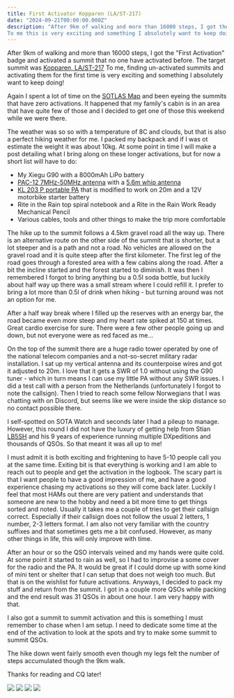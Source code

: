 ```yaml
---
title: First Activator Kopparen (LA/ST-217)
date: "2024-09-21T00:00:00.000Z"
description: "After 9km of walking and more than 16000 steps, I got the \"First Activation\" badge and activated a summit that no one have activated before.
To me this is very exciting and something I absolutely want to keep doing!"
---
```

After 9km of walking and more than 16000 steps, I got the "First Activation" badge and activated a summit that no one have activated before. The target summit was [Kopparen, LA/ST-217](https://sotl.as/summits/LA/ST-217)
To me, finding un-activated summits and activating them for the first time is very exciting and something I absolutely want to keep doing!

Again I spent a lot of time on the [SOTLAS Map](https://sotl.as/map/) and been eyeing the summits that have zero activations. It happened that my family's cabin is in an area that have quite few of those and I decided to get one of those this weekend while we were there. 

The weather was so so with a temperature of 8C and clouds, but that is also a perfect hiking weather for me. I packed my backpack and if I was ot estimate the weight it was about 10kg. At some point in time I will make a post detailing what I bring along on these longer activations, but for now a short list will have to do:

* My Xiegu G90 with a 8000mAh LiPo battery
* [PAC-12 7MHz-50MHz antenna](https://s.click.aliexpress.com/e/_DBHrEoj) with a [5.6m whip antenna](https://s.click.aliexpress.com/e/_DCpD9IF)
* [KL 203 P portable PA](https://www.rmitaly.com/en/product/kl-203-p/) that is modified to work on 20m and a 12V motorbike starter battery
* Rite in the Rain top spiral notebook and a Rite in the Rain Work Ready Mechanical Pencil 
* Various cables, tools and other things to make the trip more comfortable

The hike up to the summit follows a 4.5km gravel road all the way up. There is an alternative route on the other side of the summit that is shorter, but a lot steeper and is a path and not a road. No vehicles are allowed on the gravel road and it is quite steep after the first kilometer. The first leg of the road goes through a forested area with a few cabins along the road. After a bit the incline started and the forest started to diminish. It was then I remembered I forgot to bring anything bu a 0.5l soda bottle, but luckily about half way up there was a small stream where I could refill it. I prefer to bring a lot more than 0.5l of drink when hiking - but turning around was not an option for me.

After a half way break where I filled up the reserves with an energy bar, the road became even more steep and my heart rate spiked at 150 at times. Great cardio exercise for sure. There were a few other people going up and down, but not everyone were as red faced as me...

On the top of the summit there are a huge radio tower operated by one of the national telecom companies and a not-so-secret military radar installation. I sat up my vertical antenna and its counterpoise wires and got it adjusted to 20m. I love that it gets a SWR of 1.0 without using the G90 tuner - which in turn means I can use my little PA without any SWR issues. I did a test call with a person from the Netherlands (unfortunately I forgot to note the callsign). Then I tried to reach some fellow Norwegians that I was chatting with on Discord, but seems like we were inside the skip distance so no contact possible there.

I self-spotted on SOTA Watch and seconds later I had a pileup to manage. However, this round I did not have the luxury of getting help from Stian [LB5SH](https://lb5sh.no/) and his 9 years of experience running multiple DXpeditions and thousands of QSOs. So that meant it was all up to me!

I must admit it is both exciting and frightening to have 5-10 people call you at the same time. Exiting bit is that everything is working and I am able to reach out to people and get the activation in the logbook. The scary part is that I want people to have a good impression of me, and have a good experience chasing my activations so they will come back later. Luckily I feel that most HAMs out there are very patient and understands that someone are new to the hobby and need a bit more time to get things sorted and noted. Usually it takes me a couple of tries to get their callsign correct. Especially if their callsign does not follow the usual 2 letters, 1 number, 2-3 letters format. I am also not very familiar with the country suffixes and that sometimes gets me a bit confused. However, as many other things in life, this will only improve with time.

After an hour or so the QSO intervals veined and my hands were quite cold. At some point it started to rain as well, so I had to improvise a some cover for the radio and the PA. It would be great if I could dome up with some kind of mini tent or shelter that I can setup that does not weigh too much. But that is on the wishlist for future activations. Anyways, I decided to pack my stuff and return from the summit. I got in a couple more QSOs while packing and the end result was 31 QSOs in about one hour. I am very happy with that. 

I also got a summit to summit activation and this is something I must remember to chase when I am setup. I need to dedicate some time at the end of the activation to look at the spots and try to make some summit to summit QSOs.

The hike down went fairly smooth even though my legs felt the number of steps accumulated though the 9km walk.

Thanks for reading and CQ later!



![](IMG20240904195422.jpg)
![](IMG20240904195437.jpg)
![](IMG20240904202036.jpg)
![](IMG20240904202038.jpg)